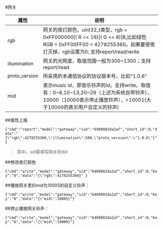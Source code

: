 #网关

| 属性 | 说明 |
| -- | -- |
| rgb | 网关的夜灯颜色，uint32_t类型，rgb = 0xFF000000\|( R << 16)\|( G << 8)\|B,比如绿色RGB = 0xFF00FF00 = 4278255360。如果要使夜灯灭掉，rgb设置为0; 支持report/read/write|
| illumination | 网关的光照度，取值范围一般为300~1300；支持report/read|
| proto_version | 所采用的本通信协议的协议版本号，比如"1.0.6" |
| mid | 表示music id，即音乐铃声的id。支持write。取值有：0~8,10~13,20~29（上述为系统自带铃声），10000（10000表示停止播放铃声），>10001(大于10000的表示用户自定义的铃声)|

##属性上报

```{"cmd":"report","model":"gateway","sid":"6409802da2af","short_id":0,"data":"{\"rgb\":4278255360,\"illumination\":500,\"proto_version\":\"1.0.6\"}" }```

> 其中，sid需填写网关的did

##修改夜灯颜色

```{"cmd":"write","model":"gateway","sid":"6409802da2af","short_id":0,"key":"8","data":"{\"rgb\":4278255360}" }```

##播放网关里的mid为10005的自定义铃声：

```{"cmd":"write","model":"gateway","sid":"6409802da2af","short_id":0,"key":"8","data":"{\"mid\":10005}"}```

##停止播放网关铃声：

```{"cmd":"write","model":"gateway","sid":"6409802da2af","short_id":0,"key":"8","data":"{\"mid\":10000}"}```


